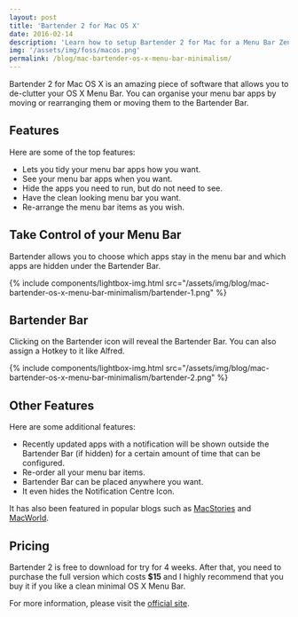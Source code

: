 ```yaml
---
layout: post
title: 'Bartender 2 for Mac OS X'
date: 2016-02-14
description: 'Learn how to setup Bartender 2 for Mac for a Menu Bar Zen.'
img: '/assets/img/foss/macos.png'
permalink: /blog/mac-bartender-os-x-menu-bar-minimalism/
---
```


Bartender 2 for Mac OS X is an amazing piece of software that allows you to de-clutter your OS X Menu Bar. You can organise your menu bar apps by moving or rearranging them or moving them to the Bartender Bar.

## Features

Here are some of the top features:

- Lets you tidy your menu bar apps how you want.
- See your menu bar apps when you want.
- Hide the apps you need to run, but do not need to see.
- Have the clean looking menu bar you want.
- Re-arrange the menu bar items as you wish.

## Take Control of your Menu Bar

Bartender allows you to choose which apps stay in the menu bar and which apps are hidden under the Bartender Bar.

{% include components/lightbox-img.html src="/assets/img/blog/mac-bartender-os-x-menu-bar-minimalism/bartender-1.png" %}

## Bartender Bar

Clicking on the Bartender icon will reveal the Bartender Bar. You can also assign a Hotkey to it like Alfred.

{% include components/lightbox-img.html src="/assets/img/blog/mac-bartender-os-x-menu-bar-minimalism/bartender-2.png" %}

## Other Features

Here are some additional features:

- Recently updated apps with a notification will be shown outside the Bartender Bar (if hidden) for a certain amount of time that can be configured.
- Re-order all your menu bar items.
- Bartender Bar can be placed anywhere you want.
- It even hides the Notification Centre Icon.

It has also been featured in popular blogs such as [MacStories][macstories] and [MacWorld][macworld].

## Pricing

Bartender 2 is free to download for try for 4 weeks. After that, you need to purchase the full version which costs **\$15** and I highly recommend that you buy it if you like a clean minimal OS X Menu Bar.

For more information, please visit the [official site][bartender].

[macstories]: http://www.macstories.net/roundups/my-must-have-mac-apps-2012-edition/
[macworld]: http://www.macworld.com/article/2023414/favorite-mac-gems-of-2012.html
[bartender]: http://www.macbartender.com/
